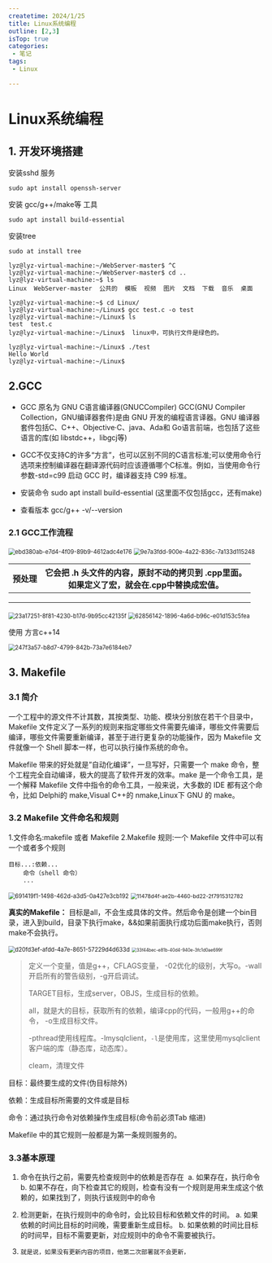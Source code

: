 ```yaml
---
createtime: 2024/1/25
title: Linux系统编程
outline: [2,3]
isTop: true
categories:
 - 笔记
tags:
 - Linux

---
```


# Linux系统编程



## 1. 开发环境搭建

安装sshd 服务

```shell
sudo apt install openssh-server
```

安装 gcc/g++/make等 工具

```
sudo apt install build-essential
```

安装tree

```shell
sudo at install tree
```



```shell
lyz@lyz-virtual-machine:~/WebServer-master$ ^C
lyz@lyz-virtual-machine:~/WebServer-master$ cd ..
lyz@lyz-virtual-machine:~$ ls
Linux  WebServer-master  公共的  模板  视频  图片  文档  下载  音乐  桌面

lyz@lyz-virtual-machine:~$ cd Linux/
lyz@lyz-virtual-machine:~/Linux$ gcc test.c -o test
lyz@lyz-virtual-machine:~/Linux$ ls
test  test.c
lyz@lyz-virtual-machine:~/Linux$  linux中，可执行文件是绿色的。

lyz@lyz-virtual-machine:~/Linux$ ./test
Hello World
lyz@lyz-virtual-machine:~/Linux$ 
```



## 2.GCC

- GCC 原名为 GNU C语言编译器(GNUCCompiler)
  GCC(GNU Compiler Collection，GNU编译器套件)是由 GNU 开发的编程语言译器。GNU 编译器套件包括C、C++、Objective·C、java、Ada和 Go语言前端，也包括了这些语言的库(如 libstdc++，libgcj等)

- GCC不仅支持C的许多“方言”，也可以区别不同的C语言标准;可以使用命令行选项来控制编译器在翻译源代码时应该遵循哪个C标准。例如，当使用命令行参数-std=c99 启动 GCC 时，编译器支持 C99 标准。

- 安装命令 sudo apt install build-essential   (这里面不仅包括gcc，还有make)

- 查看版本 gcc/g++ -v/--version

### 2.1 GCC工作流程

<img src="https://gitee.com/zhangjunjiee/article-images/raw/master/images/ebd380ab-e7d4-4f09-89b9-4612adc4e176.png" title="" alt="ebd380ab-e7d4-4f09-89b9-4612adc4e176" style="zoom:80%;">

<img src="https://gitee.com/zhangjunjiee/article-images/raw/master/images/9e7a3fdd-900e-4a22-836c-7a133d115248.png" title="" alt="9e7a3fdd-900e-4a22-836c-7a133d115248" style="zoom:80%;">

| 预处理 | 它会把 .h 头文件的内容，原封不动的拷贝到 .cpp里面。<br/>如果定义了宏，就会在.cpp中替换成宏值。 |
| --- | -------------------------------------------------------- |
|     |                                                          |
|     |                                                          |
|     |                                                          |



<img title="" src="https://gitee.com/zhangjunjiee/article-images/raw/master/images/23a17251-8f81-4230-b17d-9b95cc42135f.png" alt="23a17251-8f81-4230-b17d-9b95cc42135f" style="zoom:80%;">

<img title="" src="https://gitee.com/zhangjunjiee/article-images/raw/master/images/62856142-1896-4a6d-b96c-e01d153c5fea.png" alt="62856142-1896-4a6d-b96c-e01d153c5fea" data-align="inline" style="zoom:80%;">

使用 方言c++14

<img src="https://gitee.com/zhangjunjiee/article-images/raw/master/images/247f3a57-b8d7-4799-842b-73a7e6184eb7.png" title="" alt="247f3a57-b8d7-4799-842b-73a7e6184eb7" style="zoom:80%;">

## 3. Makefile

### 3.1 简介

一个工程中的源文件不计其数，其按类型、功能、模块分别放在若干个目录中，Makefile 文件定义了一系列的规则来指定哪些文件需要先编译，哪些文件需要后编译，哪些文件需要重新编译，甚至于进行更复杂的功能操作，因为 Makefile 文件就像一个 Shell 脚本一样，也可以执行操作系统的命令。

Makefile 带来的好处就是”自动化编译”，一旦写好，只需要一个 make 命令，整个工程完全自动编译，极大的提高了软件开发的效率。make 是一个命令工具，是一个解释 Makefile 文件中指令的命令工具，一般来说，大多数的 IDE 都有这个命令，比如 Delphi的 make,Visual C++的 nmake,Linux下 GNU 的 make。

### 3.2 Makefile 文件命名和规则

1.文件命名:makefile 或者 Makefile
2.Makefile 规则:一个 Makefile 文件中可以有一个或者多个规则

```shell
目标...:依赖...
    命令（shell 命令）
    ...
```

<img src="https://gitee.com/zhangjunjiee/article-images/raw/master/images/691419f1-1498-462d-a3d5-0a427e3cb192.png" title="" alt="691419f1-1498-462d-a3d5-0a427e3cb192" style="zoom:80%;">

<img src="https://gitee.com/zhangjunjiee/article-images/raw/master/images/11478d4f-ae2b-4460-bd22-2f7915312782.png" title="" alt="11478d4f-ae2b-4460-bd22-2f7915312782" style="zoom:75%;">

**真实的Makefile：** 目标是all，不会生成具体的文件。然后命令是创建一个bin目录，进入到build，目录下执行make，&&如果前面执行成功后面make执行，否则make不会执行。

<img src="https://gitee.com/zhangjunjiee/article-images/raw/master/images/d20fd3ef-afdd-4a7e-8651-57229d4d633d.png" title="" alt="d20fd3ef-afdd-4a7e-8651-57229d4d633d" style="zoom:80%;">

<img title="" src="https://gitee.com/zhangjunjiee/article-images/raw/master/images/33f44bec-e81b-40d4-940e-3fc1d0ae699f.png" alt="33f44bec-e81b-40d4-940e-3fc1d0ae699f" style="zoom:60%;">

> 定义一个变量，值是g++，CFLAGS变量， -02优化的级别，大写o。-wall开启所有的警告级别，-g开启调试。
> 
> TARGET目标，生成server，OBJS，生成目标的依赖。
> 
> all，就是大的目标，获取所有的依赖，编译cpp的代码，一般用g++的命令， -o生成目标文件。
> 
> -pthread使用线程库。-lmysqlclient，`-l`是使用库，这里使用mysqlclient客户端的库（静态库，动态库）。
> 
> cleam，清理文件



目标：最终要生成的文件(伪目标除外)

依赖：生成目标所需要的文件或是目标

命令：通过执行命令对依赖操作生成目标(命令前必须Tab 缩进)

Makefile 中的其它规则一般都是为第一条规则服务的。

### 3.3基本原理

1. 命令在执行之前，需要先检查规则中的依赖是否存在
    a. 如果存在，执行命令
    b. 如果不存在，向下检查其它的规则，检查有没有一个规则是用来生成这个依赖的，如果找到了，则执行该规则中的命令

2. 检测更新，在执行规则中的命令时，会比较目标和依赖文件的时间。
   a. 如果依赖的时间比目标的时间晚，需要重新生成目标。
   b. 如果依赖的时间比目标的时间早，目标不需要更新，对应规则中的命令不需要被执行。

3. `就是说，如果没有更新内容的项目，他第二次部署就不会更新，`
